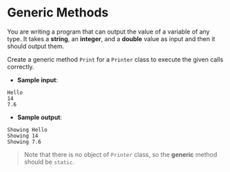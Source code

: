 # Generic Methods

You are writing a program that can output the value of a variable of any type. It takes a **string**, an **integer**, and a **double** value as input and then it should output them.

Create a generic method `Print` for a `Printer` class to execute the given calls correctly.

- **Sample input**:  
```
Hello
14
7.6
```

- **Sample output**:  
```
Showing Hello
Showing 14
Showing 7.6
```

>Note that there is no object of `Printer` class, so the **generic** method should be `static`.

